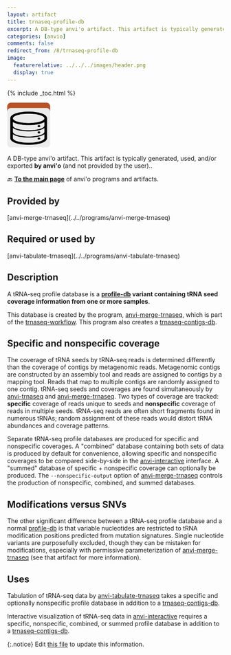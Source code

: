 ```yaml
---
layout: artifact
title: trnaseq-profile-db
excerpt: A DB-type anvi'o artifact. This artifact is typically generated, used, and/or exported by anvi'o (and not provided by the user)..
categories: [anvio]
comments: false
redirect_from: /8/trnaseq-profile-db
image:
  featurerelative: ../../../images/header.png
  display: true
---
```



{% include _toc.html %}


<img src="../../images/icons/DB.png" alt="DB" style="width:100px; border:none" />

A DB-type anvi'o artifact. This artifact is typically generated, used, and/or exported **by anvi'o** (and not provided by the user)..

🔙 **[To the main page](../../)** of anvi'o programs and artifacts.

## Provided by


<p style="text-align: left" markdown="1"><span class="artifact-p">[anvi-merge-trnaseq](../../programs/anvi-merge-trnaseq)</span></p>


## Required or used by


<p style="text-align: left" markdown="1"><span class="artifact-r">[anvi-tabulate-trnaseq](../../programs/anvi-tabulate-trnaseq)</span></p>


## Description

A tRNA-seq profile database is a **<span class="artifact-n">[profile-db](/help/8/artifacts/profile-db)</span> variant containing tRNA seed coverage information from one or more samples**.

This database is created by the program, <span class="artifact-p">[anvi-merge-trnaseq](/help/8/programs/anvi-merge-trnaseq)</span>, which is part of the [trnaseq-workflow](../../workflows/trnaseq/). This program also creates a <span class="artifact-n">[trnaseq-contigs-db](/help/8/artifacts/trnaseq-contigs-db)</span>.

## Specific and nonspecific coverage

The coverage of tRNA seeds by tRNA-seq reads is determined differently than the coverage of contigs by metagenomic reads. Metagenomic contigs are constructed by an assembly tool and reads are assigned to contigs by a mapping tool. Reads that map to multiple contigs are randomly assigned to one contig. tRNA-seq seeds and coverages are found simultaneously by <span class="artifact-p">[anvi-trnaseq](/help/8/programs/anvi-trnaseq)</span> and <span class="artifact-p">[anvi-merge-trnaseq](/help/8/programs/anvi-merge-trnaseq)</span>. Two types of coverage are tracked: **specific** coverage of reads unique to seeds and **nonspecific** coverage of reads in multiple seeds. tRNA-seq reads are often short fragments found in numerous tRNAs; random assignment of these reads would distort tRNA abundances and coverage patterns.

Separate tRNA-seq profile databases are produced for specific and nonspecific coverages. A "combined" database containing both sets of data is produced by default for convenience, allowing specific and nonspecific coverages to be compared side-by-side in the <span class="artifact-p">[anvi-interactive](/help/8/programs/anvi-interactive)</span> interface. A "summed" database of specific + nonspecific coverage can optionally be produced. The `--nonspecific-output` option of <span class="artifact-p">[anvi-merge-trnaseq](/help/8/programs/anvi-merge-trnaseq)</span> controls the production of nonspecific, combined, and summed databases.

## Modifications versus SNVs

The other significant difference between a tRNA-seq profile database and a normal <span class="artifact-n">[profile-db](/help/8/artifacts/profile-db)</span> is that variable nucleotides are restricted to tRNA modification positions predicted from mutation signatures. Single nucleotide variants are purposefully excluded, though they can be mistaken for modifications, especially with permissive parameterization of <span class="artifact-p">[anvi-merge-trnaseq](/help/8/programs/anvi-merge-trnaseq)</span> (see that artifact for more information).

## Uses

Tabulation of tRNA-seq data by <span class="artifact-p">[anvi-tabulate-trnaseq](/help/8/programs/anvi-tabulate-trnaseq)</span> takes a specific and optionally nonspecific profile database in addition to a <span class="artifact-n">[trnaseq-contigs-db](/help/8/artifacts/trnaseq-contigs-db)</span>.

Interactive visualization of tRNA-seq data in <span class="artifact-p">[anvi-interactive](/help/8/programs/anvi-interactive)</span> requires a specific, nonspecific, combined, or summed profile database in addition to a <span class="artifact-n">[trnaseq-contigs-db](/help/8/artifacts/trnaseq-contigs-db)</span>.


{:.notice}
Edit [this file](https://github.com/merenlab/anvio/tree/master/anvio/docs/artifacts/trnaseq-profile-db.md) to update this information.

